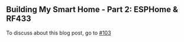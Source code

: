 ## Building My Smart Home - Part 2: ESPHome & RF433

To discuss about this blog post, go to [#103](https://github.com/ngxson/blog/issues/103)

<!-- {"issue":103} -->